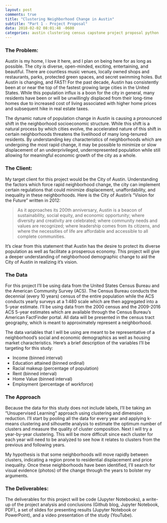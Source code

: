 ```yaml
---
layout: post
comments: true
title: "Clustering Neighborhood Change in Austin"
subtitle: "Part 1 - Project Proposal"
data: 2018-02-02 08:01:48 -0600
categories: austin clustering census capstone project proposal python
---
```


### The Problem:
Austin is my home, I love it here, and I plan on being here for as long as possible. The city is diverse, open-minded, exciting, entertaining, and beautiful. There are countless music venues, locally owned shops and restaurants, parks, protected green spaces, and secret swimming holes. But Austin is changing, and FAST! For the past decade, Austin has consistently been at or near the top of the fastest growing large cities in the United States. While this population influx is a boon for the city in general, many residents have been or will be unwillingly displaced from their long-time homes due to increased cost of living associated with higher home prices and subsequent hike in real estate taxes.

The dynamic nature of population change in Austin is causing a pronounced shift in the neighborhood socioeconomic structure. While this shift is a natural process by which cities evolve, the accelerated nature of this shift in certain neighborhoods threatens the livelihood of many long-tenured residents. By understanding key characteristics of neighborhoods which are undergoing the most rapid change, it may be possible to minimize or slow displacement of an underprivileged, underrepresented population while still allowing for meaningful economic growth of the city as a whole.

### The Client:
My target client for this project would be the City of Austin. Understanding the factors which force rapid neighborhood change, the city can implement certain regulations that could minimize displacement, unaffordability, and inequality in these neighborhoods. Here is the City of Austin’s “Vision for the Future” written in 2012:

>As it approaches its 200th anniversary, Austin is a beacon of sustainability, social equity, and economic opportunity; where diversity and creativity are celebrated; where community needs and values are recognized; where leadership comes from its citizens, and where the necessities of life are affordable and accessible to all complete communities.

It’s clear from this statement that Austin has the desire to protect its diverse population as well as facilitate a prosperous economy. This project will give a deeper understanding of neighborhood demographic change to aid the City of Austin in realizing it’s vision.

### The Data
For this project I’ll be using data from the United States Census Bureau and the American Community Survey (ACS). The Census Bureau conducts the decennial (every 10 years) census of the entire population while the ACS conducts yearly surveys at a 1:480 scale which are then aggregated into a 5-year estimate. I’ll be using data from the 2000 census and the 2009-2016 ACS 5-year estimates which are available through the Census Bureau’s American FactFinder portal. All data will be presented in the census tract geography, which is meant to approximately represent a neighborhood.

The data variables that I will be using are meant to be representative of a neighborhood’s social and economic demographics as well as housing market characteristics. Here’s a brief description of the variables I’ll be targeting for this study:

* Income (binned interval)
* Education attained (binned ordinal)
* Racial makeup (percentage of population)
* Rent (binned interval)
* Home Value (binned interval)
* Employment (percentage of workforce)

### The Approach
Because the data for this study does not include labels, I’ll be taking an “Unsupervised Learning” approach using clustering and dimension reduction. I’ll start by pooling all the data for every year and applying k-means clustering and silhouette analysis to estimate the optimum number of clusters and measure the quality of cluster composition. Next I will try a year-by-year clustering. This will be more difficult since each cluster for each year will need to be analyzed to see how it relates to clusters from the previous and following years.

My hypothesis is that some neighborhoods will move rapidly between clusters, indicating a region prone to residential displacement and price inequality. Once these neighborhoods have been identified, I’ll search for visual evidence (photos) of the change through the years to bolster my arguments.

### The Deliverables:
The deliverables for this project will be code (Jupyter Notebooks), a write-up of the project analysis and conclusions (Github blog, Jupyter Notebook, PDF), a set of slides for presenting results (Jupyter Notebook or PowerPoint), and a video presentation of the study (YouTube).
